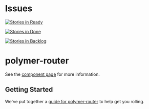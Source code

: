 # Issues

[![Stories in Ready](https://badge.waffle.io/gngeorgiev/polymer-router.png?label=ready&title=Ready)](https://waffle.io/gngeorgiev/polymer-router)

[![Stories in Done](https://badge.waffle.io/gngeorgiev/polymer-router.png?label=done&title=Done)](https://waffle.io/gngeorgiev/polymer-router)

[![Stories in Backlog](https://badge.waffle.io/gngeorgiev/polymer-router.png?label=backlog&title=Backlog)](https://waffle.io/gngeorgiev/polymer-router)

# polymer-router

See the [component page](http://gngeorgiev.github.io/polymer-router) for more information.

## Getting Started

We've put together a [guide for polymer-router](http://www.polymer-project.org/docs/start/reusableelements.html) to help get you rolling.
